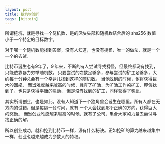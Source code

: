 ```yaml
---
layout: post
title: 挖坑与创新
tags: [bitcoin]
---
```


所谓挖坑，就是寻找一个随机数，是的区块头部和随机数结合后的 sha256 数值小于一个特定的目标数字。

对于哪一个随机数能找到答案，没有人知道，也没有捷径，唯一的做法，就是一个一个的去试。

比特币诞生也有9年了，9 年来，不断的有人尝试寻找捷径，但最终都没有找到，只能依靠暴力穷举随机数。
只要尝试的次数足够多，参与尝试的矿工足够多，大约每十分钟总会有一个幸运儿找到这样的随机数。
当他找到的时候，他将获得巨大的回报。
而当难度越来越高的时候，就有了矿池，为矿池工作的矿工，即使找到了，也只是获得平庸的奖励，
但是没有找到的矿工，同样获得了奖励。

其实所谓创业，也是如此。没有人知道下一个独角兽会诞生在哪里。所有人都在无方向的试错。但是每隔一段时间，就有
一个人会找到那个正确的方向，获得巨大的奖励。
而当创业难度越来越高的时候，就有了公司。集合大家的力量去尝试寻找正确的解。

所以创业成功，就和挖到比特币一样，没有什么秘诀。正如挖矿的算力越来越集中一样，创业也越来越成为少数人的特权。
